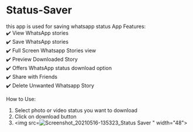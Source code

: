 # Status-Saver
this app is used for saving whatsapp status
App Features:  
✔️ View WhatsApp stories  
✔️ Save WhatsApp stories  
✔️ Full Screen Whatsapp Stories view  
✔️ Preview Downloaded Story  
✔️ Offers WhatsApp status download option  
✔️ Share with Friends  
✔️ Delete Unwanted Whatsapp Story  
  
How to Use:  
1. Select photo or video status you want to download  
2. Click on download button  
3. <img src=![Screenshot_20210516-135323_Status Saver](https://user-images.githubusercontent.com/68550201/119690162-11888280-be67-11eb-9099-b0475c862490.jpg) " width="48">

